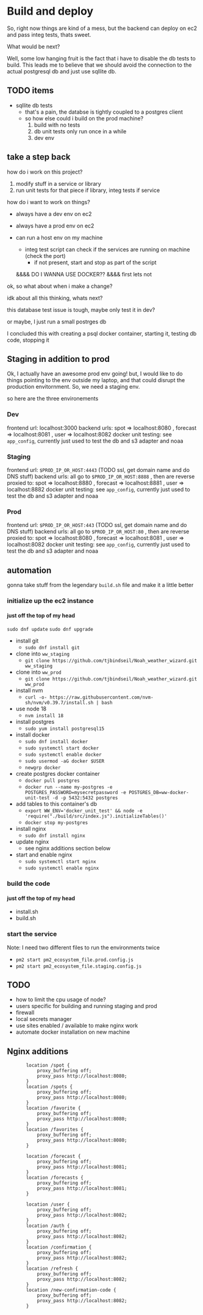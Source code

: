 # Build and deploy
So, right now things are kind of a mess, but the backend can deploy on ec2 and pass integ tests, thats sweet.

What would be next?

Well, some low hanging fruit is the fact that i have to disable the db tests to build. This leads me to believe that
we should avoid the connection to the actual postgresql db and just use sqllite db.

## TODO items
* sqllite db tests
  * that's a pain, the databse is tightly coupled to a postgres client
  * so how else could i build on the prod machine?
    1. build with no tests
    2. db unit tests only run once in a while
    3. dev env

## take a step back
how do i work on this project?

1. modify stuff in a service or library
2. run unit tests for that piece if library, integ tests if service

how do i want to work on things?

* always have a dev env on ec2
* always have a prod env on ec2
* can run a host env on my machine
  * integ test script can check if the services are running on machine (check the port)
    * if not present, start and stop as part of the script

  &&&& DO I WANNA USE DOCKER?? &&&&
  first lets not

ok, so what about when i make a change?

idk about all this thinking, whats next?

this database test issue is tough, maybe only test it in dev?

or maybe, I just run a small postrges db

I concluded this with creating a psql docker container,
starting it, testing db code, stopping it

## Staging in addition to prod
Ok, I actually have an awesome prod env going!
but, I would like to do things pointing to the env outside my
laptop, and that could disrupt the production envitornment. So,
we need a staging env.

so here are the three environements
### Dev
frontend url: localhost:3000
backend urls: spot => localhost:8080 , forecast => localhost:8081 , user => localhost:8082 
docker unit testing: see `app_config`, currently just used to test the db and s3 adapter and noaa

### Staging
frontend url: `$PROD_IP_OR_HOST:4443` (TODO ssl, get domain name and do DNS stuff)
backend urls: all go to `$PROD_IP_OR_HOST:8888` , then are reverse proxied to: spot => localhost:8880 , forecast => localhost:8881 , user => localhost:8882 
docker unit testing: see `app_config`, currently just used to test the db and s3 adapter and noaa

### Prod
frontend url: `$PROD_IP_OR_HOST:443` (TODO ssl, get domain name and do DNS stuff)
backend urls: all go to `$PROD_IP_OR_HOST:80` , then are reverse proxied to: spot => localhost:8080 , forecast => localhost:8081 , user => localhost:8082 
docker unit testing: see `app_config`, currently just used to test the db and s3 adapter and noaa

## automation
gonna take stuff from the legendary `build.sh` file and make it a little better

### initialize up the ec2 instance

#### just off the top of my head
`sudo dnf update`
`sudo dnf upgrade`
* install git
  * `sudo dnf install git`
* clone into `ww_staging`
  * `git clone https://github.com/tjbindseil/Noah_weather_wizard.git ww_staging`
* clone into `ww_prod`
  * `git clone https://github.com/tjbindseil/Noah_weather_wizard.git ww_prod`
* install nvm
  * `curl -o- https://raw.githubusercontent.com/nvm-sh/nvm/v0.39.7/install.sh | bash`
* use node 18
  * `nvm install 18`
* install postgres
  * `sudo yum install postgresql15`
* install docker
  * `sudo dnf install docker`
  * `sudo systemctl start docker`
  * `sudo systemctl enable docker`
  * `sudo usermod -aG docker $USER`
  * `newgrp docker`
* create postgres docker container
  * `docker pull postgres`
  * `docker run --name my-postgres -e POSTGRES_PASSWORD=mysecretpassword -e POSTGRES_DB=ww-docker-unit-test -d -p 5432:5432 postgres`
* add tables to this container's db
  * `export WW_ENV='docker_unit_test' && node -e 'require("./build/src/index.js").initializeTables()'`
  * `docker stop my-postgres`
* install nginx
  * `sudo dnf install nginx`
* update nginx
  * see nginx additions section below
* start and enable nginx
  * `sudo systemctl start nginx`
  * `sudo systemctl enable nginx`


### build the code

#### just off the top of my head
* install.sh
* build.sh

### start the service
Note: I need two different files to run the environments twice
* `pm2 start pm2_ecosystem_file.prod.config.js`
* `pm2 start pm2_ecosystem_file.staging.config.js`


## TODO
* how to limit the cpu usage of node?
* users specific for building and running staging and prod
* firewall
* local secrets manager
* use sites enabled / available to make nginx work
* automate docker installation on new machine

## Nginx additions

```
       location /spot {
           proxy_buffering off;
           proxy_pass http://localhost:8080;
       }
       location /spots {
           proxy_buffering off;
           proxy_pass http://localhost:8080;
       }
       location /favorite {
           proxy_buffering off;
           proxy_pass http://localhost:8080;
       }
       location /favorites {
           proxy_buffering off;
           proxy_pass http://localhost:8080;
       }

       location /forecast {
           proxy_buffering off;
           proxy_pass http://localhost:8081;
       }
       location /forecasts {
           proxy_buffering off;
           proxy_pass http://localhost:8081;
       }

       location /user {
           proxy_buffering off;
           proxy_pass http://localhost:8082;
       }
       location /auth {
           proxy_buffering off;
           proxy_pass http://localhost:8082;
       }
       location /confirmation {
           proxy_buffering off;
           proxy_pass http://localhost:8082;
       }
       location /refresh {
           proxy_buffering off;
           proxy_pass http://localhost:8082;
       }
       location /new-confirmation-code {
           proxy_buffering off;
           proxy_pass http://localhost:8082;
       }
```

